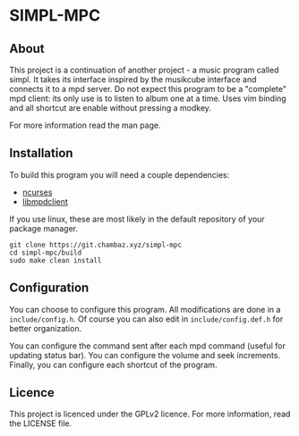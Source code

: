 SIMPL-MPC
=

About
-
This project is a continuation of another project - a music program called simpl.
It takes its interface inspired by the musikcube interface and connects it to a mpd server.
Do not expect this program to be a "complete" mpd client: its only use is to listen to album one at a time.
Uses vim binding and all shortcut are enable without pressing a modkey.

For more information read the man page.

Installation
-

To build this program you will need a couple dependencies:
- [ncurses](https://invisible-island.net/ncurses/)
- [libmpdclient](https://www.musicpd.org/libs/libmpdclient/)

If you use linux, these are most likely in the default repository of your package manager.

```
git clone https://git.chambaz.xyz/simpl-mpc
cd simpl-mpc/build
sudo make clean install
```

Configuration
-
You can choose to configure this program.
All modifications are done in a `include/config.h`.
Of course you can also edit in `include/config.def.h` for better organization.

You can configure the command sent after each mpd command (useful for updating status bar).
You can configure the volume and seek increments.
Finally, you can configure each shortcut of the program.

Licence
-

This project is licenced under the GPLv2 licence.
For more information, read the LICENSE file.
